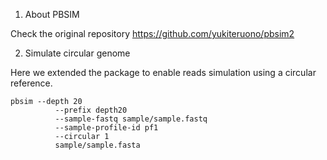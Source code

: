 1. About PBSIM

Check the original repository https://github.com/yukiteruono/pbsim2

2. Simulate circular genome

Here we extended the package to enable reads simulation using a circular reference.

```
pbsim --depth 20
          --prefix depth20
          --sample-fastq sample/sample.fastq
          --sample-profile-id pf1
          --circular 1
          sample/sample.fasta
```

